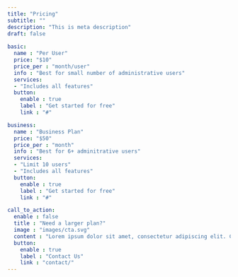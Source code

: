 ```yaml
---
title: "Pricing"
subtitle: ""
description: "This is meta description"
draft: false
    
basic:
  name : "Per User"
  price: "$10"
  price_per : "month/user"
  info : "Best for small number of administrative users"
  services:
  - "Includes all features"
  button:
    enable : true
    label : "Get started for free"
    link : "#"

business:
  name : "Business Plan"
  price: "$50"
  price_per : "month"
  info : "Best for 6+ adminitrative users"
  services:
  - "Limit 10 users"
  - "Includes all features"
  button:
    enable : true
    label : "Get started for free"
    link : "#"

call_to_action:
  enable : false
  title : "Need a larger plan?"
  image : "images/cta.svg"
  content : "Lorem ipsum dolor sit amet, consectetur adipiscing elit. Consequat tristique eget amet, tempus eu at consecttur."
  button:
    enable : true
    label : "Contact Us"
    link : "contact/"
---
```

